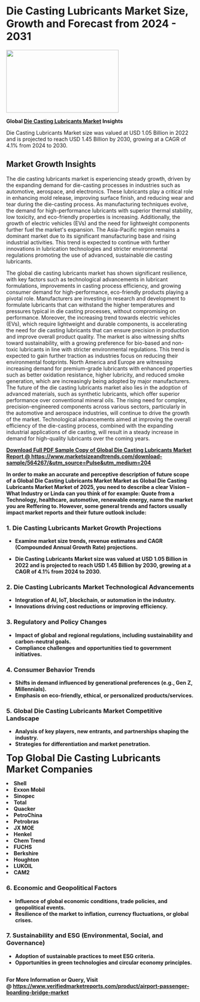 <H1>Die Casting Lubricants Market Size, Growth and Forecast from 2024 - 2031</H1><img class="aligncenter size-medium wp-image-584254" src="https://thirdeyenews.in/wp-content/uploads/2024/09/Global-Market-Research-300x168.jpeg" alt="" width="300" height="168" /><p><strong>Global&nbsp;<a href="https://www.marketsizeandtrends.com/download-sample/564267/&amp;utm_source=Pulse&amp;utm_medium=204">Die Casting Lubricants Market</a> Insights</strong></p><p>Die Casting Lubricants Market size was valued at USD 1.05 Billion in 2022 and is projected to reach USD 1.45 Billion by 2030, growing at a CAGR of 4.1% from 2024 to 2030.</p><p><h2>Market Growth Insights</h2> <p>The die casting lubricants market is experiencing steady growth, driven by the expanding demand for die-casting processes in industries such as automotive, aerospace, and electronics. These lubricants play a critical role in enhancing mold release, improving surface finish, and reducing wear and tear during the die-casting process. As manufacturing techniques evolve, the demand for high-performance lubricants with superior thermal stability, low toxicity, and eco-friendly properties is increasing. Additionally, the growth of electric vehicles (EVs) and the need for lightweight components further fuel the market's expansion. The Asia-Pacific region remains a dominant market due to its significant manufacturing base and rising industrial activities. This trend is expected to continue with further innovations in lubrication technologies and stricter environmental regulations promoting the use of advanced, sustainable die casting lubricants.</p> <p><strong><a href="#"></a></strong></p> <p>The global die casting lubricants market has shown significant resilience, with key factors such as technological advancements in lubricant formulations, improvements in casting process efficiency, and growing consumer demand for high-performance, eco-friendly products playing a pivotal role. Manufacturers are investing in research and development to formulate lubricants that can withstand the higher temperatures and pressures typical in die casting processes, without compromising on performance. Moreover, the increasing trend towards electric vehicles (EVs), which require lightweight and durable components, is accelerating the need for die casting lubricants that can ensure precision in production and improve overall product quality. The market is also witnessing shifts toward sustainability, with a growing preference for bio-based and non-toxic lubricants in line with stricter environmental regulations. This trend is expected to gain further traction as industries focus on reducing their environmental footprints. North America and Europe are witnessing increasing demand for premium-grade lubricants with enhanced properties such as better oxidation resistance, higher lubricity, and reduced smoke generation, which are increasingly being adopted by major manufacturers. The future of the die casting lubricants market also lies in the adoption of advanced materials, such as synthetic lubricants, which offer superior performance over conventional mineral oils. The rising need for complex, precision-engineered components across various sectors, particularly in the automotive and aerospace industries, will continue to drive the growth of the market. Technological advancements aimed at improving the overall efficiency of the die-casting process, combined with the expanding industrial applications of die casting, will result in a steady increase in demand for high-quality lubricants over the coming years.</p> <p><strong><a href="#"></p><p><span class=""><strong>Download Full PDF Sample Copy of Global Die Casting Lubricants Market Report</strong> @ <a href="https://www.marketsizeandtrends.com/download-sample/564267/&amp;utm_source=Pulse&amp;utm_medium=204" target="_blank">https://www.marketsizeandtrends.com/download-sample/564267/&amp;utm_source=Pulse&amp;utm_medium=204</a></span></p><p>In order to make an accurate and perceptive description of future scope of a Global&nbsp;Die Casting Lubricants Market Market as Global&nbsp;Die Casting Lubricants Market Market of 2025, you need to describe a clear Vision &ndash; What Industry or Linda can you think of for example: Quote from a Technology, healthcare, automotive, renewable energy, name the market you are Reffering to. However, some general trends and factors usually impact market reports and their future outlook include:</p><h3>1.&nbsp;<strong>Die Casting Lubricants Market Growth Projections</strong></h3><ul><li>Examine market size trends, revenue estimates and CAGR (Compounded Annual Growth Rate) projections.</li><li><p>Die Casting Lubricants Market size was valued at USD 1.05 Billion in 2022 and is projected to reach USD 1.45 Billion by 2030, growing at a CAGR of 4.1% from 2024 to 2030.</p></li></ul><h3>2.&nbsp;<strong>Die Casting Lubricants Market Technological Advancements</strong></h3><ul><li>Integration of AI, IoT, blockchain, or automation in the industry.</li><li>Innovations driving cost reductions or improving efficiency.</li></ul><h3>3.&nbsp;<strong>Regulatory and Policy Changes</strong></h3><ul><li>Impact of global and regional regulations, including sustainability and carbon-neutral goals.</li><li>Compliance challenges and opportunities tied to government initiatives.</li></ul><h3>4.&nbsp;<strong>Consumer Behavior Trends</strong></h3><ul><li>Shifts in demand influenced by generational preferences (e.g., Gen Z, Millennials).</li><li>Emphasis on eco-friendly, ethical, or personalized products/services.</li></ul><h3>5.&nbsp;<strong>Global Die Casting Lubricants Market Competitive Landscape</strong></h3><ul><li>Analysis of key players, new entrants, and partnerships shaping the industry.</li><li>Strategies for differentiation and market penetration.</li></ul><p data-pm-slice="1 1 []"><span style="color: inherit; font-family: inherit; font-size: 25px;">Top Global Die Casting Lubricants Market Companies</span></p><div class="" data-test-id=""><p><li>Shell</li><li> Exxon Mobil</li><li> Sinopec</li><li> Total</li><li> Quacker</li><li> PetroChina</li><li> Petrobras</li><li> JX MOE</li><li> Henkel</li><li> Chem Trend</li><li> FUCHS</li><li> Berkshire</li><li> Houghton</li><li> LUKOIL</li><li> CAM2</li></p></div><h3>6.&nbsp;<strong>Economic and Geopolitical Factors</strong></h3><ul><li>Influence of global economic conditions, trade policies, and geopolitical events.</li><li>Resilience of the market to inflation, currency fluctuations, or global crises.</li></ul><h3>7.&nbsp;<strong>Sustainability and ESG (Environmental, Social, and Governance)</strong></h3><ul><li>Adoption of sustainable practices to meet ESG criteria.</li><li>Opportunities in green technologies and circular economy principles.</li></ul><h2><strong style="font-size: 14px;">For More Information or Query, Visit @&nbsp;</strong><a style="background-color: #ffffff; font-size: 14px;" href="https://www.marketsizeandtrends.com/report/die-casting-lubricants-market/" target="_blank">https://www.verifiedmarketreports.com/product/airport-passenger-boarding-bridge-market</a></h2>
